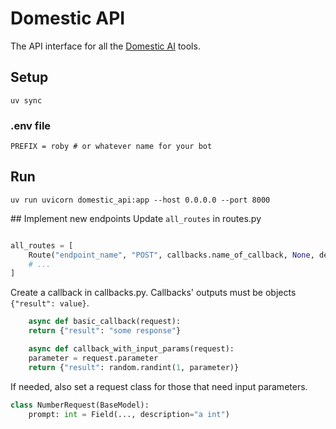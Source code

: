 # Domestic API
The API interface for all the [Domestic AI](https://github.com/oio/domestic-ai) tools. 

## Setup
```
uv sync
```

### .env file
```
PREFIX = roby # or whatever name for your bot
```

## Run
```
uv run uvicorn domestic_api:app --host 0.0.0.0 --port 8000
```

## Implement new endpoints
Update `all_routes` in routes.py
```python

all_routes = [
    Route("endpoint_name", "POST", callbacks.name_of_callback, None, description="🤖 endpoint description (for documentation)", preview="🤖 /endpoint_name (for documentation)"), # Leave None for endpoints without parameter or implement a parameter type under params.py 
	# ...
]
```
Create a callback in callbacks.py. Callbacks' outputs must be objects `{"result": value}`.
```python 
	async def basic_callback(request):
	return {"result": "some response"}

	async def callback_with_input_params(request): 
	parameter = request.parameter
	return {"result": random.randint(1, parameter)}
```
If needed, also set a request class for those that need input parameters.
```python
class NumberRequest(BaseModel):
	prompt: int = Field(..., description="a int")
```